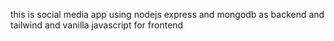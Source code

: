 this is social media app using nodejs express and mongodb as backend
and tailwind and vanilla javascript for frontend

